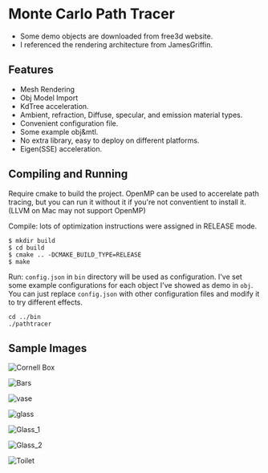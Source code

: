 # Monte Carlo Path Tracer
 - Some demo objects are downloaded from free3d website.
 - I referenced the rendering architecture from JamesGriffin.
## Features
 - Mesh Rendering
 - Obj Model Import
 - KdTree acceleration.
 - Ambient, refraction, Diffuse, specular, and emission material types.
 - Convenient configuration file.
 - Some example obj&mtl.
 - No extra library, easy to deploy on different platforms.
 - Eigen(SSE) acceleration.
## Compiling and Running
Require cmake to build the project.
OpenMP can be used to accerelate path tracing, but you can run it without it if you're not conventient to install it.(LLVM on Mac may not support OpenMP)

Compile:
lots of optimization instructions were assigned in RELEASE mode.
```
$ mkdir build
$ cd build
$ cmake .. -DCMAKE_BUILD_TYPE=RELEASE
$ make
```
Run:
`config.json` in `bin` directory will be used as configuration. I've set some example configurations for each object I've showed as demo in `obj`. You can just replace `config.json` with other configuration files and modify it to try different effects.
```
cd ../bin
./pathtracer
```
## Sample Images
![Cornell Box](bin/scene01/scene01.png?raw=true "Cornell Box")

![Bars](bin/scene02/scene02.png?raw=true "Bars")

![vase](bin/vase/vase.png?raw=true "vase")

![glass](bin/glass/glass.png?raw=true "glass")

![Glass_1](bin/Glass_1/Glass_1.png?raw=true "Glass_1")

![Glass_2](bin/Glass_2/Glass_2.png?raw=true "Glass_2")

![Toilet](bin/Toilet/Toilet.png?raw=true "Toilet")

